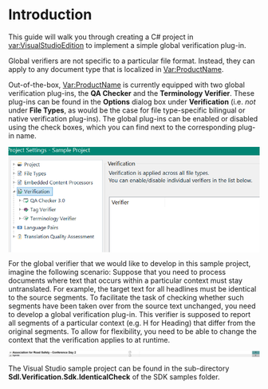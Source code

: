 Introduction
=====

This guide will walk you through creating a C# project in <var:VisualStudioEdition> to implement a simple global verification plug-in.

Global verifiers are not specific to a particular file format. Instead, they can apply to any document type that is localized in <Var:ProductName>.

Out-of-the-box, <Var:ProductName> is currently equipped with two global verification plug-ins, the **QA Checker** and the **Terminology Verifier**. These plug-ins can be found in the **Options** dialog box under **Verification** (i.e. *not* under **File Types**, as would be the case for file type-specific bilingual or native verification plug-ins). The global plug-ins can be enabled or disabled using the check boxes, which you can find next to the corresponding plug-in name.

<img style="display:block; " src="images/standard_global_verifiers.png"/>

For the global verifier that we would like to develop in this sample project, imagine the following scenario: Suppose that you need to process documents where text that occurs within a particular context must stay untranslated. For example, the target text for all headlines must be identical to the source segments. To facilitate the task of checking whether such segments have been taken over from the source text unchanged, you need to develop a global verification plug-in. This verifier is supposed to report all segments of a particular context (e.g. H for Heading) that differ from the original segments. To allow for flexibility, you need to be able to change the context that the verification applies to at runtime.

<img style="display:block; " src="images/do_not_translate_h.jpg"/>

The Visual Studio sample project can be found in the sub-directory **Sdl.Verification.Sdk.IdenticalCheck** of the SDK samples folder.
